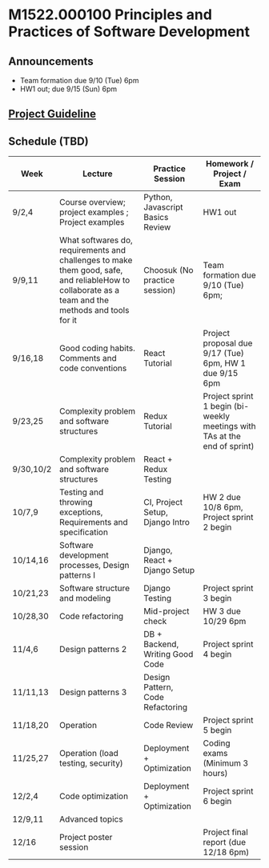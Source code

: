 # M1522.000100 Principles and Practices of Software Development

## Announcements
- Team formation due 9/10 (Tue) 6pm
- HW1 out; due 9/15 (Sun) 6pm

## [Project Guideline](project)

## Schedule (TBD)
| Week  | Lecture | Practice Session | Homework / Project / Exam |
|-------|---------|------------------|--------------------|
|9/2,4 | Course overview; project examples ; Project examples | Python, Javascript Basics Review | HW1 out |
|9/9,11| What softwares do, requirements and challenges to make them good, safe, and reliableHow to collaborate as a team and the methods and tools for it | Choosuk (No practice session) | Team formation due 9/10 (Tue) 6pm; 
|9/16,18 | Good coding habits. Comments and code conventions | React Tutorial |  Project proposal due 9/17 (Tue) 6pm, HW 1 due 9/15 6pm ||
|9/23,25 | Complexity problem and software structures | Redux Tutorial |  Project sprint 1 begin (bi-weekly meetings with TAs at the end of sprint) | 
|9/30,10/2 | Complexity problem and software structures | React + Redux Testing |  |
|10/7,9 | Testing and throwing exceptions, Requirements and specification | CI, Project Setup, Django Intro | HW 2 due 10/8 6pm, Project sprint 2 begin |
|10/14,16 | Software development processes, Design patterns I | Django, React + Django Setup | |
|10/21,23 | Software structure and modeling | Django Testing | Project sprint 3 begin |
|10/28,30 | Code refactoring | Mid-project check | HW 3 due 10/29 6pm |
|11/4,6 | Design patterns 2 | DB + Backend, Writing Good Code | Project sprint 4 begin |
|11/11,13 | Design patterns 3 | Design Pattern, Code Refactoring  |  |
|11/18,20 | Operation | Code Review | Project sprint 5 begin |
|11/25,27 | Operation (load testing, security) | Deployment + Optimization | Coding exams (Minimum 3 hours) |
|12/2,4 | Code optimization |Deployment + Optimization | Project sprint 6 begin |
|12/9,11 | Advanced topics | | |
|12/16 | Project poster session | | Project final report (due 12/18 6pm) |





